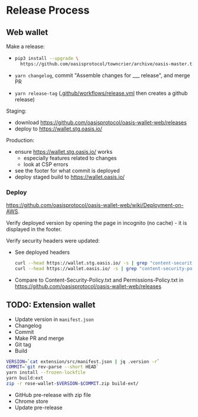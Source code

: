 # Release Process

## Web wallet

Make a release:

- ```sh
  pip3 install --upgrade \
    https://github.com/oasisprotocol/towncrier/archive/oasis-master.tar.gz
  ```

- `yarn changelog`, commit "Assemble changes for ___ release", and merge PR
- `yarn release-tag`
  ([.github/workflows/release.yml](/.github/workflows/release.yml) then creates
  a github release)

Staging:

- download <https://github.com/oasisprotocol/oasis-wallet-web/releases>
- deploy to <https://wallet.stg.oasis.io/>

Production:

- ensure <https://wallet.stg.oasis.io/> works
  - especially features related to changes
  - look at CSP errors
- see the footer for what commit is deployed
- deploy staged build to <https://wallet.oasis.io/>

### Deploy

<https://github.com/oasisprotocol/oasis-wallet-web/wiki/Deployment-on-AWS>.

Verify deployed version by opening the page in
incognito (no cache) - it is displayed in the footer.

Verify security headers were updated:

- See deployed headers

  ```sh
  curl --head https://wallet.stg.oasis.io/ -s | grep "content-security-policy\|permissions-policy"
  curl --head https://wallet.oasis.io/ -s | grep "content-security-policy\|permissions-policy"
  ```

- Compare to Content-Security-Policy.txt and Permissions-Policy.txt in
  <https://github.com/oasisprotocol/oasis-wallet-web/releases>

## TODO: Extension wallet

- Update version in `manifest.json`
- Changelog
- Commit
- Make PR and merge
- Git tag
- Build

```sh
VERSION=`cat extension/src/manifest.json | jq .version -r`
COMMIT=`git rev-parse --short HEAD`
yarn install --frozen-lockfile
yarn build:ext
zip -r rose-wallet-$VERSION-$COMMIT.zip build-ext/
```

- GitHub pre-release with zip file
- Chrome store
- Update pre-release
